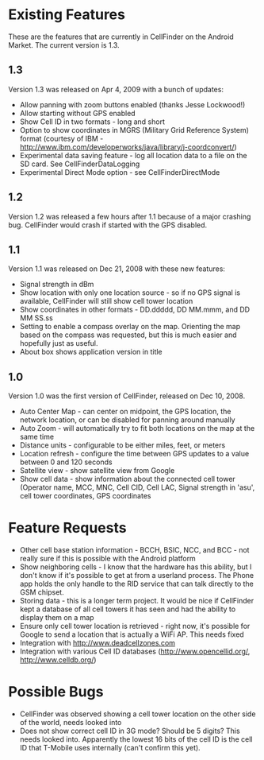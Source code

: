 # Existing Features #

These are the features that are currently in CellFinder on the Android Market. The current version is 1.3.

## 1.3 ##

Version 1.3 was released on Apr 4, 2009 with a bunch of updates:

  * Allow panning with zoom buttons enabled (thanks Jesse Lockwood!)
  * Allow starting without GPS enabled
  * Show Cell ID in two formats - long and short
  * Option to show coordinates in MGRS (Military Grid Reference System) format (courtesy of IBM - http://www.ibm.com/developerworks/java/library/j-coordconvert/)
  * Experimental data saving feature - log all location data to a file on the SD card. See CellFinderDataLogging
  * Experimental Direct Mode option - see CellFinderDirectMode

## 1.2 ##

Version 1.2 was released a few hours after 1.1 because of a major crashing bug. CellFinder would crash if started with the GPS disabled.

## 1.1 ##

Version 1.1 was released on Dec 21, 2008 with these new features:

  * Signal strength in dBm
  * Show location with only one location source - so if no GPS signal is available, CellFinder will still show cell tower location
  * Show coordinates in other formats - DD.ddddd, DD MM.mmm, and DD MM SS.ss
  * Setting to enable a compass overlay on the map. Orienting the map based on the compass was requested, but this is much easier and hopefully just as useful.
  * About box shows application version in title

## 1.0 ##

Version 1.0 was the first version of CellFinder, released on Dec 10, 2008.

  * Auto Center Map - can center on midpoint, the GPS location, the network location, or can be disabled for panning around manually
  * Auto Zoom - will automatically try to fit both locations on the map at the same time
  * Distance units - configurable to be either miles, feet, or meters
  * Location refresh - configure the time between GPS updates to a value between 0 and 120 seconds
  * Satellite view - show satellite view from Google
  * Show cell data - show information about the connected cell tower (Operator name, MCC, MNC, Cell CID, Cell LAC, Signal strength in 'asu', cell tower coordinates, GPS coordinates

# Feature Requests #

  * Other cell base station information - BCCH, BSIC, NCC, and BCC - not really sure if this is possible with the Android platform
  * Show neighboring cells - I know that the hardware has this ability, but I don't know if it's possible to get at from a userland process. The Phone app holds the only handle to the RID service that can talk directly to the GSM chipset.
  * Storing data - this is a longer term project. It would be nice if CellFinder kept a database of all cell towers it has seen and had the ability to display them on a map
  * Ensure only cell tower location is retrieved - right now, it's possible for Google to send a location that is actually a WiFi AP. This needs fixed
  * Integration with http://www.deadcellzones.com
  * Integration with various Cell ID databases (http://www.opencellid.org/, http://www.celldb.org/)

# Possible Bugs #

  * CellFinder was observed showing a cell tower location on the other side of the world, needs looked into
  * Does not show correct cell ID in 3G mode? Should be 5 digits? This needs looked into. Apparently the lowest 16 bits of the cell ID is the cell ID that T-Mobile uses internally (can't confirm this yet).